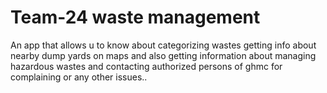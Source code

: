 # Team-24 waste management
An app that allows u to know about categorizing wastes getting info about nearby dump yards on maps and also getting information about managing hazardous wastes and contacting authorized persons of ghmc for complaining or any other issues..
